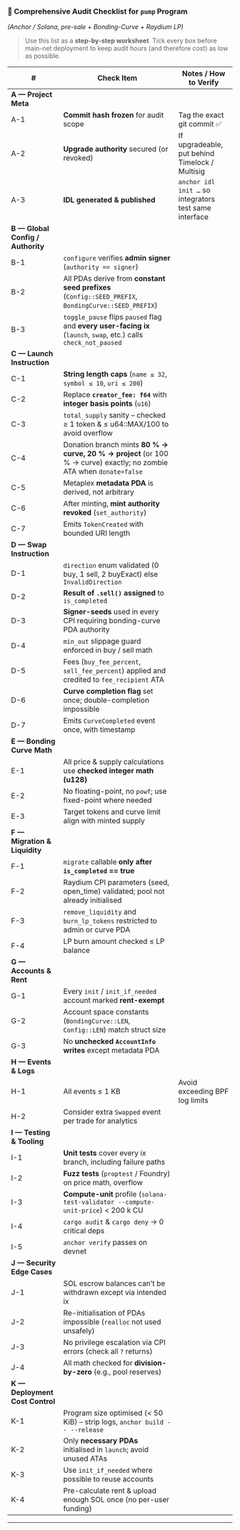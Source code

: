 
### 📝 Comprehensive Audit Checklist for **`pump`** Program

*(Anchor / Solana, pre-sale + Bonding-Curve + Raydium LP)*

> Use this list as a **step-by-step worksheet**.
> Tick every box before main-net deployment to keep audit hours (and therefore cost) as low as possible.

| #                                 | Check Item                                                                                                           | Notes / How to Verify                                  |
| --------------------------------- | -------------------------------------------------------------------------------------------------------------------- | ------------------------------------------------------ |
| **A — Project Meta**              |                                                                                                                      |                                                        |
| A-1                               | **Commit hash frozen** for audit scope                                                                               | Tag the exact git commit ✅                             |
| A-2                               | **Upgrade authority** secured (or revoked)                                                                           | If upgradeable, put behind Timelock / Multisig         |
| A-3                               | **IDL generated & published**                                                                                        | `anchor idl init …` so integrators test same interface |
| **B — Global Config / Authority** |                                                                                                                      |                                                        |
| B-1                               | `configure` verifies **admin signer** (`authority == signer`)                                                        |                                                        |
| B-2                               | All PDAs derive from **constant seed prefixes** (`Config::SEED_PREFIX`, `BondingCurve::SEED_PREFIX`)                 |                                                        |
| B-3                               | `toggle_pause` flips `paused` flag and **every user-facing ix** (`launch`, `swap`, etc.) calls `check_not_paused`    |                                                        |
| **C — Launch Instruction**        |                                                                                                                      |                                                        |
| C-1                               | **String length caps** (`name ≤ 32`, `symbol ≤ 10`, `uri ≤ 200`)                                                     |                                                        |
| C-2                               | Replace **`creator_fee: f64`** with **integer basis points** (`u16`)                                                 |                                                        |
| C-3                               | `total_supply` sanity – checked ≥ 1 token & ≤ u64::MAX/100 to avoid overflow                                         |                                                        |
| C-4                               | Donation branch mints **80 % → curve, 20 % → project** (or 100 % → curve) exactly; no zombie ATA when `donate=false` |                                                        |
| C-5                               | Metaplex **metadata PDA** is derived, not arbitrary                                                                  |                                                        |
| C-6                               | After minting, **mint authority revoked** (`set_authority`)                                                          |                                                        |
| C-7                               | Emits `TokenCreated` with bounded URI length                                                                         |                                                        |
| **D — Swap Instruction**          |                                                                                                                      |                                                        |
| D-1                               | `direction` enum validated (0 buy, 1 sell, 2 buyExact) else `InvalidDirection`                                       |                                                        |
| D-2                               | **Result of `.sell()` assigned** to `is_completed`                                                                   |                                                        |
| D-3                               | **Signer-seeds** used in every CPI requiring bonding-curve PDA authority                                             |                                                        |
| D-4                               | `min_out` slippage guard enforced in buy / sell math                                                                 |                                                        |
| D-5                               | Fees (`buy_fee_percent`, `sell_fee_percent`) applied and credited to `fee_recipient` ATA                             |                                                        |
| D-6                               | **Curve completion flag** set once; double-completion impossible                                                     |                                                        |
| D-7                               | Emits `CurveCompleted` event once, with timestamp                                                                    |                                                        |
| **E — Bonding Curve Math**        |                                                                                                                      |                                                        |
| E-1                               | All price & supply calculations use **checked integer math (u128)**                                                  |                                                        |
| E-2                               | No floating-point, no `powf`; use fixed-point where needed                                                           |                                                        |
| E-3                               | Target tokens and curve limit align with minted supply                                                               |                                                        |
| **F — Migration & Liquidity**     |                                                                                                                      |                                                        |
| F-1                               | `migrate` callable **only after `is_completed` == true**                                                             |                                                        |
| F-2                               | Raydium CPI parameters (seed, open\_time) validated; pool not already initialised                                    |                                                        |
| F-3                               | `remove_liquidity` and `burn_lp_tokens` restricted to admin or curve PDA                                             |                                                        |
| F-4                               | LP burn amount checked ≤ LP balance                                                                                  |                                                        |
| **G — Accounts & Rent**           |                                                                                                                      |                                                        |
| G-1                               | Every `init` / `init_if_needed` account marked **rent-exempt**                                                       |                                                        |
| G-2                               | Account space constants (`BondingCurve::LEN`, `Config::LEN`) match struct size                                       |                                                        |
| G-3                               | No **unchecked `AccountInfo` writes** except metadata PDA                                                            |                                                        |
| **H — Events & Logs**             |                                                                                                                      |                                                        |
| H-1                               | All events ≤ 1 KB                                                                                                    | Avoid exceeding BPF log limits                         |
| H-2                               | Consider extra `Swapped` event per trade for analytics                                                               |                                                        |
| **I — Testing & Tooling**         |                                                                                                                      |                                                        |
| I-1                               | **Unit tests** cover every ix branch, including failure paths                                                        |                                                        |
| I-2                               | **Fuzz tests** (`proptest` / Foundry) on price math, overflow                                                        |                                                        |
| I-3                               | **Compute-unit** profile (`solana-test-validator --compute-unit-price`) < 200 k CU                                   |                                                        |
| I-4                               | `cargo audit` & `cargo deny` → 0 critical deps                                                                       |                                                        |
| I-5                               | `anchor verify` passes on devnet                                                                                     |                                                        |
| **J — Security Edge Cases**       |                                                                                                                      |                                                        |
| J-1                               | SOL escrow balances can’t be withdrawn except via intended ix                                                        |                                                        |
| J-2                               | Re-initialisation of PDAs impossible (`realloc` not used unsafely)                                                   |                                                        |
| J-3                               | No privilege escalation via CPI errors (check all `?` returns)                                                       |                                                        |
| J-4                               | All math checked for **division-by-zero** (e.g., pool reserves)                                                      |                                                        |
| **K — Deployment Cost Control**   |                                                                                                                      |                                                        |
| K-1                               | Program size optimised (< 50 KiB) – strip logs, `anchor build -- --release`                                          |                                                        |
| K-2                               | Only **necessary PDAs** initialised in `launch`; avoid unused ATAs                                                   |                                                        |
| K-3                               | Use `init_if_needed` where possible to reuse accounts                                                                |                                                        |
| K-4                               | Pre-calculate rent & upload enough SOL once (no per-user funding)                                                    |                                                        |

---

